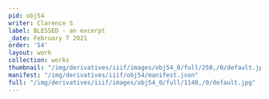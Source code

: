 ```yaml
---
pid: obj54
writer: Clarence S
label: BLESSED - an excerpt
_date: February 7 2021
order: '54'
layout: work
collection: works
thumbnail: "/img/derivatives/iiif/images/obj54_0/full/250,/0/default.jpg"
manifest: "/img/derivatives/iiif/obj54/manifest.json"
full: "/img/derivatives/iiif/images/obj54_0/full/1140,/0/default.jpg"
---
```

